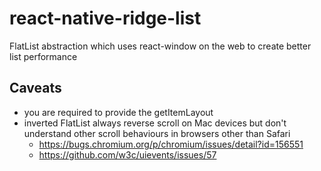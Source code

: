 # react-native-ridge-list
FlatList abstraction which uses react-window on the web to create better list performance


## Caveats
- you are required to provide the getItemLayout
- inverted FlatList always reverse scroll on Mac devices but don't understand other scroll behaviours in browsers other than Safari
    - https://bugs.chromium.org/p/chromium/issues/detail?id=156551
    - https://github.com/w3c/uievents/issues/57

